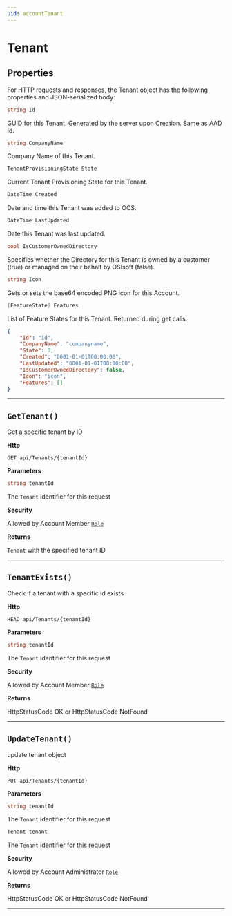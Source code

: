 ```yaml
---
uid: accountTenant
---
```


Tenant
=======================================================

## Properties

For HTTP requests and responses, the Tenant object has the following properties and JSON-serialized body: 

```csharp
string Id
```
GUID for this Tenant. Generated by the server upon Creation. Same as AAD Id.

```csharp
string CompanyName
```
Company Name of this Tenant.

```csharp
TenantProvisioningState State
```
Current Tenant Provisioning State for this Tenant.

```csharp
DateTime Created
```
Date and time this Tenant was added to OCS.

```csharp
DateTime LastUpdated
```
Date this Tenant was last updated.

```csharp
bool IsCustomerOwnedDirectory
```
Specifies whether the Directory for this Tenant is owned by a customer (true) or managed on their behalf by OSIsoft (false).

```csharp
string Icon
```
Gets or sets the base64 encoded PNG icon for this Account.

```csharp
[FeatureState] Features
```
List of Feature States for this Tenant. Returned during get calls.

```json
{
	"Id": "id",
	"CompanyName": "companyname",
	"State": 0,
	"Created": "0001-01-01T00:00:00",
	"LastUpdated": "0001-01-01T00:00:00",
	"IsCustomerOwnedDirectory": false,
	"Icon": "icon",
	"Features": []
}
```

***

## `GetTenant()`

Get a specific tenant by ID

**Http**

`GET api/Tenants/{tenantId}`

**Parameters**

```csharp
string tenantId
```
The `Tenant` identifier for this request


**Security**

Allowed by Account Member [`Role`](xref:AccountRole)

**Returns**

`Tenant` with the specified tenant ID

***

## `TenantExists()`

Check if a tenant with a specific id exists

**Http**

`HEAD api/Tenants/{tenantId}`

**Parameters**

```csharp
string tenantId
```
The `Tenant` identifier for this request


**Security**

Allowed by Account Member [`Role`](xref:AccountRole)

**Returns**

HttpStatusCode OK or HttpStatusCode NotFound

***

## `UpdateTenant()`

update tenant object

**Http**

`PUT api/Tenants/{tenantId}`

**Parameters**

```csharp
string tenantId
```
The `Tenant` identifier for this request
```csharp
Tenant tenant
```
The `Tenant` identifier for this request

**Security**

Allowed by Account Administrator [`Role`](xref:AccountRole)

**Returns**

HttpStatusCode OK or HttpStatusCode NotFound

***
